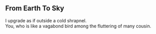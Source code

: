 From Earth To Sky
-----------------
I upgrade as if outside a cold shrapnel.  
You, who is like a vagabond bird among the fluttering of many cousin.  
